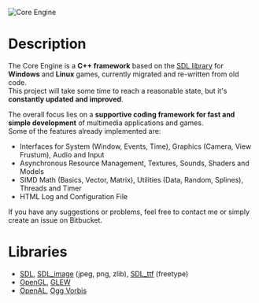 ![Core Engine](http://www.maus-games.at/site/images/core/core_header_cut.png)

# Description

The Core Engine is a **C++ framework** based on the [SDL library][10] for **Windows** and **Linux** games, currently migrated and re-written from old code.  
This project will take some time to reach a reasonable state, but it's **constantly updated and improved**.

The overall focus lies on a **supportive coding framework for fast and simple development** of multimedia applications and games.  
Some of the features already implemented are:

- Interfaces for System (Window, Events, Time), Graphics (Camera, View Frustum), Audio and Input
- Asynchronous Resource Management, Textures, Sounds, Shaders and Models
- SIMD Math (Basics, Vector, Matrix), Utilities (Data, Random, Splines), Threads and Timer
- HTML Log and Configuration File

If you have any suggestions or problems, feel free to contact me or simply create an issue on Bitbucket.  

# Libraries
- [SDL][10], [SDL_image][11] (jpeg, png, zlib), [SDL_ttf][12] (freetype)
- [OpenGL][13], [GLEW][14]
- [OpenAL][15], [Ogg Vorbis][16]


[10]: http://www.libsdl.org/
[11]: http://www.libsdl.org/projects/SDL_image/
[12]: http://www.libsdl.org/projects/SDL_ttf/
[13]: http://www.opengl.org/
[14]: http://glew.sourceforge.net/
[15]: http://www.openal-soft.org/
[16]: http://www.xiph.org/
[17]: http://curl.haxx.se/